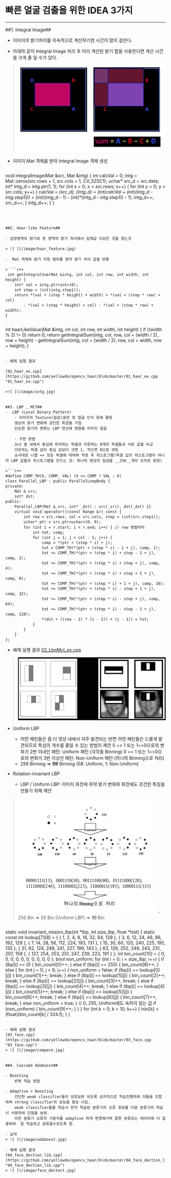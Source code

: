 # 빠른 얼굴 검출을 위한 **IDEA** 3가지

---
##1. Integral Image##

- 이미지의 밝기차이를 지속적으로 계산하기엔 시간이 많이 걸린다.

- 아래와 같이 Integral Image 처리 후 미리 계산된 밝기 합을 사용한다면 계산 시간을 크게 줄 일 수가 있다.

>  ![ ](/image/intgral.jpg)

- 이미지 Mat 객체를 받아 Integral Image 객체 생성

> ```c++
void integralImage(Mat &src, Mat &intg) {
    int calcVal = 0;
    intg = Mat::zeros(src.rows + 1, src.cols + 1, CV_32SC1);
    uchar* src_d = src.data;
    int* intg_d = intg.ptr<int>(1, 1);
    for (int x = 0; x < src.rows; x++) {
        for (int y = 0; y < src.cols; y++) {
            calcVal = *(src_d);
            *(intg_d) =
                (int)calcVal
                + (int)*(intg_d - intg.step1())
                + (int)*(intg_d - 1)
                - (int)*(intg_d - intg.step1() - 1);
            intg_d++;
            src_d++;
        }
        intg_d++;
    }
}
```



##2. Haar-like Feature##

- 검정영역의 밝기와 흰 영역의 밝기 차이에서 임계값 이상은 것을 찾는것 

> ![ ](/image/haar_feature.jpg)
 
-  Mat 객체와 밝기 지정 범위를 받아 밝기 차이 값을 반환

> ```c++
 int getIntegralSum(Mat &intg, int col, int row, int width, int height) {
    int* val = intg.ptr<int>(0);
    int step = (int)intg.step1();
    return *(val + (step * height) + width) + *(val + (step * row) + col)
        - *(val + (step * height) + col) - *(val + (step * row) + width);
}
```

>```c++
int haarLikeValue(Mat &intg, int col, int row, int width, int height) {
    if ((width % 2) != 0) return 0;
    return getIntegralSum(intg, col, row, col + (width / 2), row + height) -
        getIntegralSum(intg, col + (width / 2), row, col + width, row + height);
}
```

- 예제 실행 결과

[01_haar_ex.cpp](https://github.com/yellowdo/opencv_haar/blob/master/01_haar_ex.cpp "01_haar_ex.cpp")

>![ ](/image/intg.jpg)


##3. LBP , MCT##
-  LBP (Local Binary Pattern)
	- 이미지의 Texture(질감)표현 및 얼굴 인식 등에 활용
	영상의 밝기 변화에 강인한 특징을 가짐
	단순한 밝기의 변화는 LBP 연산에 영향을 미치지 않음

	- 구현 방법
	3x3 셀 내에서 중심에 위치하는 픽셀과 이웃하는 8개의 픽셀들과 서로 값을 비교
	이웃하는 픽셀 값이 중심 값보다 크면 1, 작으면 0으로 셋팅
	순서대로 나열 => 모든 픽셀에 대하여 적용 후 히스토그램(픽셀 값의 히스토그램이 아니라 LBP 값들의 히스토그램을 만드는 것: 하나의 영상의 질감을 __256__개의 숫자로 표현)

>```c++
#define COMP_TH(X, COMP, VAL) (X >= COMP ? VAL : 0)
class Parallel_LBP : public ParallelLoopBody {
private:
    Mat & src;
    int* dst;
public:
    Parallel_LBP(Mat &_src, int* _dst) : src(_src), dst(_dst) {}
    virtual void operator()(const Range &r) const {
        int row = src.rows, col = src.cols, step = (int)src.step1();
        uchar* ptr = src.ptr<uchar>(0, 0);
        for (int i = r.start; i < r.end; i++) { // row 병렬처리
            int tot, comp;
            for (int j = 1; j < col - 1; j++) {
                comp = *(ptr + (step * i) + j);
                tot = COMP_TH(*(ptr + (step * i) - 1 + j), comp, 1);
                tot += COMP_TH(*(ptr + (step * i) + step - 1 + j), comp, 2);
                tot += COMP_TH(*(ptr + (step * i) + step + j), comp, 4);
                tot += COMP_TH(*(ptr + (step * i) + step + 1 + j), comp, 8);
                tot += COMP_TH(*(ptr + (step * i) + 1 + j), comp, 16);
                tot += COMP_TH(*(ptr + (step * i) - step + 1 + j), comp, 32);
                tot += COMP_TH(*(ptr + (step * i) - step + j), comp, 64);
                tot += COMP_TH(*(ptr + (step * i) - step - 1 + j), comp, 128);
                *(dst + ((row - 2) * (i - 1)) + (j - 1)) = tot;
            }
        }
    }
};
```

 - 예제 실행 결과
[02_LbpMct_ex.cpp](https://github.com/yellowdo/opencv_haar/blob/master/02_LbpMct_ex.cpp "02_LbpMct_ex.cpp")
> ![ ](/image/haar_feature.jpg)

- Uniform LBP
	- 어떤 패턴들은 좀 더 영상 내에서 자주 발견되는 반면 어떤 패턴들은 드물게 발견되므로 특성의 개수를 줄일 수 있는 방법이 제안 
	0 => 1 또는 1=>0으로의 변화가 2번 이내인 패턴: Uniform 패턴 (각각을 Binning)
	0 => 1 또는 1=>0으로의 변화가 3번 이상인 패턴: Non-Uniform 패턴 (하나의 Binning으로 처리)
	- 256 Binning => __59__ Binning (58: Uniform, 1: Non-Uniform)

- Rotation-invariant LBP
	- LBP / Uniform LBP: 이미지 회전에 취약
	밝기 변화와 회전에도 강건한 특징을 만들기 위해 제안
> ![ ](/image/riLBP.jpg)
	- 256 Bin => 59 Bin (Uniform LBP) => __10__ Bin

>```c++
static void invariant_rotaion_lbp(int *lbp, int size_lbp, float *hist) {
    static const int lookup[7][8] = {
        { 1, 2, 4, 8, 16, 32, 64, 128 },
        { 3, 6, 12, 24, 48, 96, 192, 129 },
        { 7, 14, 28, 56, 112, 224, 193, 131 },
        { 15, 30, 60, 120, 240, 225, 195, 135 },
        { 31, 62, 124, 248, 241, 227, 199, 143 },
        { 63, 126, 252, 249, 243, 231, 207, 159 },
        { 127, 254, 253, 251, 247, 239, 223, 191 } };
    int bin_count[10] = { 0, 0, 0, 0, 0, 0, 0, 0, 0, 0 };
    bool non_uniform;
    for (int i = 0; i < size_lbp; i++) {
        if (lbp[i] == 0) {
            bin_count[0]++;
        }
        else if (lbp[i] == 255) {
            bin_count[8]++;
        }
        else {
            for (int j = 0; j < 8; j++) {
                non_uniform = false;
                if (lbp[i] == lookup[0][j]) {
                    bin_count[1]++;
                    break;
                }
                else if (lbp[i] == lookup[1][j]) {
                    bin_count[2]++;
                    break;
                }
                else if (lbp[i] == lookup[2][j]) {
                    bin_count[3]++;
                    break;
                }
                else if (lbp[i] == lookup[3][j]) {
                    bin_count[4]++;
                    break;
                }
                else if (lbp[i] == lookup[4][j]) {
                    bin_count[5]++;
                    break;
                }
                else if (lbp[i] == lookup[5][j]) {
                    bin_count[6]++;
                    break;
                }
                else if (lbp[i] == lookup[6][j]) {
                    bin_count[7]++;
                    break;
                }
                else non_uniform = true;
            }
            // 0, 255, Uniform에도 속하지 않는 값
            if (non_uniform) {
                bin_count[9]++;
            }
        }
    }
    for (int k = 0; k < 10; k++) {
        hist[k] = (float)(bin_count[k] / 324.f);
    }
}
```

- 예제 실행 결과
[03_face.cpp](https://github.com/yellowdo/opencv_haar/blob/master/03_face.cpp "03_face.cpp")
> ![ ](/image/compare.jpg)


##4. Cascade Adaboost##

- Boosting
	반복 학습 방법
	
- Adaptive + Boosting
	간단한 weak classifier들이 상호보완 되도록 순차적으로 학습진행하여 이들을 조합 하여 strong classifier의 성능을 향상 시킴.
	weak classifier들을 학습시 먼저 학습된 분류기의 오류 정보를 다음 분류기의 학습시 사용하여 단점을 보완.
	이전 분류기 오류의 가중치를 adaptive 하게 변경해가며 잘못 분류되는 데이터에 더 집중하여  잘 학습하고 분류할수있도록 함.

- 요약
> ![ ](/image/adaboost.jpg)

- 예제 실행 결과
[04_face_dection_lib.cpp](https://github.com/yellowdo/opencv_haar/blob/master/04_face_dection_lib.cpp "04_face_dection_lib.cpp")
> ![ ](/image/face_dectect.jpg)